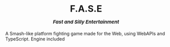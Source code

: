 <div align="center">
  <h1>
  F.A.S.E
  <p style="font-size: 15px; font-style: italic">
  Fast and Silly Entertainment
  </p>
  </h1>
</div>

A Smash-like platform fighting game made for the Web, using WebAPIs and TypeScript. Engine included


